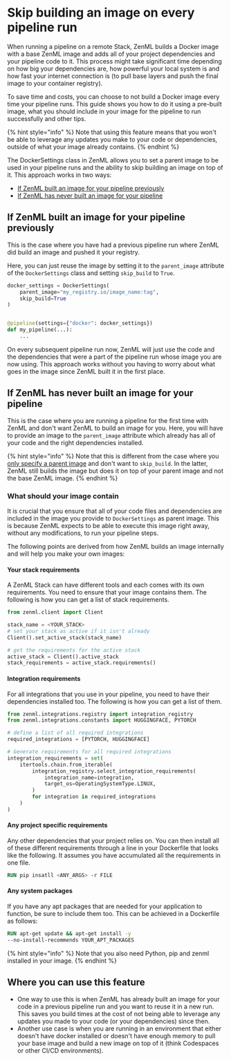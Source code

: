 # Skip building an image on every pipeline run

When running a pipeline on a remote Stack, ZenML builds a Docker image with a base ZenML image and adds all of your project dependencies and your pipeline code to it. This process might take significant time depending on how big your dependencies are, how powerful your local system is and how fast your internet connection is (to pull base layers and push the final image to your container registry). 

To save time and costs, you can choose to not build a Docker image every time your pipeline runs. This guide shows you how to do it using a pre-built image, what you should include in your image for the pipeline to run successfully and other tips.

{% hint style="info" %}
Note that using this feature means that you won't be able to leverage any updates you make to your code or dependencies, outside of what your image already contains.
{% endhint %}

The DockerSettings class in ZenML allows you to set a parent image to be used in your pipeline runs and the ability to skip building an image on top of it. This approach works in two ways:
- [If ZenML built an image for your pipeline previously](#if-zenml-built-an-image-for-your-pipeline-previously)
- [If ZenML has never built an image for your pipeline](#if-zenml-has-never-built-an-image-for-your-pipeline)

## If ZenML built an image for your pipeline previously

This is the case where you have had a previous pipeline run where ZenML did build an image and pushed it your registry.

Here, you can just reuse the image by setting it to the `parent_image` attribute of the `DockerSettings` class and setting `skip_build` to `True`.

```python
docker_settings = DockerSettings(
    parent_image="my_registry.io/image_name:tag",
    skip_build=True
)


@pipeline(settings={"docker": docker_settings})
def my_pipeline(...):
    ...
```

On every subsequent pipeline run now, ZenML will just use the code and the dependencies that were a part of the pipeline run whose image you are now using. This approach works without you having to worry about what goes in the image since ZenML built it in the first place.


## If ZenML has never built an image for your pipeline

This is the case where you are running a pipeline for the first time with ZenML and don't want ZenML to build an image for you. Here, you will have to provide an image to the `parent_image` attribute which already has all of your code and the right dependencies installed.

{% hint style="info" %}
Note that this is different from the case where you [only specify a parent image](../../../../docs/book/how-to/customize-docker-builds/docker-settings-on-a-pipeline.md#using-a-pre-built-parent-image) and don't want to `skip_build`. In the latter, ZenML still builds the image but does it on top of your parent image and not the base ZenML image.
{% endhint %}

### What should your image contain

It is crucial that you ensure that all of your code files and dependencies are included in the image you provide to `DockerSettings` as parent image. This is because ZenML expects to be able to execute this image right away, without any modifications, to run your pipeline steps.

The following points are derived from how ZenML builds an image internally and will help you make your own images:

#### Your stack requirements

A ZenML Stack can have different tools and each comes with its own requirements. You need to ensure that your image contains them. The following is how you can get a list of stack requirements.

```python
from zenml.client import Client

stack_name = <YOUR_STACK>
# set your stack as active if it isn't already
Client().set_active_stack(stack_name)

# get the requirements for the active stack
active_stack = Client().active_stack
stack_requirements = active_stack.requirements()
```

#### Integration requirements

For all integrations that you use in your pipeline, you need to have their dependencies installed too. The following is how you can get a list of them.

```python
from zenml.integrations.registry import integration_registry
from zenml.integrations.constants import HUGGINGFACE, PYTORCH

# define a list of all required integrations
required_integrations = [PYTORCH, HUGGINGFACE]

# Generate requirements for all required integrations
integration_requirements = set(
    itertools.chain.from_iterable(
        integration_registry.select_integration_requirements(
            integration_name=integration,
            target_os=OperatingSystemType.LINUX,
        )
        for integration in required_integrations
    )
)
```

#### Any project specific requirements

Any other dependencies that your project relies on. You can then install all of these different requirements through a line in your Dockerfile that looks like the following. It assumes you have accumulated all the requirements in one file.

```Dockerfile
RUN pip insatll <ANY_ARGS> -r FILE
```

#### Any system packages

If you have any apt packages that are needed for your application to function, be sure to include them too. This can be achieved in a Dockerfile as follows:

```Dockerfile
RUN apt-get update && apt-get install -y 
--no-install-recommends YOUR_APT_PACKAGES
```

{% hint style="info" %}
Note that you also need Python, pip and zenml installed in your image.
{% endhint %}


## Where you can use this feature

- One way to use this is when ZenML has already built an image for your code in a previous pipeline run and you want to reuse it in a new run. This saves you build times at the cost of not being able to leverage any updates you made to your code (or your dependencies) since then.
- Another use case is when you are running in an environment that either doesn't have docker installed or doesn't have enough memory to pull your base image and build a new image on top of it (think Codespaces or other CI/CD environments).
